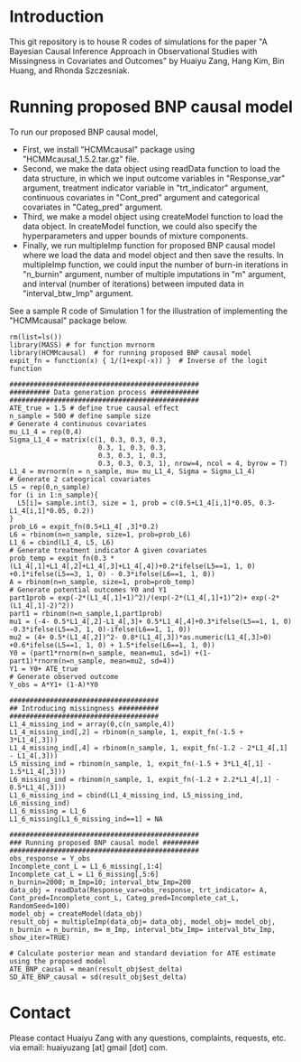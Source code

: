 # Introduction
This git repository is to house R codes of simulations for the paper "A Bayesian Causal Inference Approach in Observational Studies with Missingness in Covariates and Outcomes" by Huaiyu Zang, Hang Kim, Bin Huang, and Rhonda Szczesniak. 

# Running proposed BNP causal model
To run our proposed BNP causal model, 
- First, we install "HCMMcausal" package using "HCMMcausal_1.5.2.tar.gz" file. 
- Second, we make the data object using readData function to load the data structure, in which we input outcome variables in "Response_var" argument, treatment indicator variable in "trt_indicator" argument, continuous covariates in "Cont_pred" argument and categorical covariates in "Categ_pred" argument. 
- Third, we make a model object using createModel function to load the data object. In createModel function, we could also specify the hyperparameters and upper bounds of mixture components. 
- Finally, we run multipleImp function for proposed BNP causal model where we load the data and model object and then save the results. In multipleImp function, we could input the number of burn-in iterations in "n_burnin" argument, number of multiple imputations in "m" argument, and interval (number of iterations) between imputed data in "interval_btw_Imp" argument.

See a sample R code of Simulation 1 for the illustration of implementing the "HCMMcausal" package below. 

```
rm(list=ls())  
library(MASS) # for function mvrnorm 
library(HCMMcausal)  # for running proposed BNP causal model
expit_fn = function(x) { 1/(1+exp(-x)) }  # Inverse of the logit function 

###############################################
########## Data generation process ############
###############################################
ATE_true = 1.5 # define true causal effect
n_sample = 500 # define sample size
# Generate 4 continuous covariates
mu_L1_4 = rep(0,4)
Sigma_L1_4 = matrix(c(1, 0.3, 0.3, 0.3,                
                      0.3, 1, 0.3, 0.3, 
                      0.3, 0.3, 1, 0.3, 
                      0.3, 0.3, 0.3, 1), nrow=4, ncol = 4, byrow = T)
L1_4 = mvrnorm(n = n_sample, mu= mu_L1_4, Sigma = Sigma_L1_4)
# Generate 2 cateogrical covariates 
L5 = rep(0,n_sample)
for (i in 1:n_sample){
  L5[i]= sample.int(3, size = 1, prob = c(0.5+L1_4[i,1]*0.05, 0.3-L1_4[i,1]*0.05, 0.2))
}
prob_L6 = expit_fn(0.5+L1_4[ ,3]*0.2)
L6 = rbinom(n=n_sample, size=1, prob=prob_L6)
L1_6 = cbind(L1_4, L5, L6)
# Generate treatment indicator A given covariates 
prob_temp = expit_fn(0.3 *(L1_4[,1]+L1_4[,2]+L1_4[,3]+L1_4[,4])+0.2*ifelse(L5==1, 1, 0) +0.1*ifelse(L5==3, 1, 0) - 0.3*ifelse(L6==1, 1, 0))
A = rbinom(n=n_sample, size=1, prob=prob_temp)
# Generate potential outcomes Y0 and Y1
part1prob = exp(-2*(L1_4[,1]+1)^2)/(exp(-2*(L1_4[,1]+1)^2)+ exp(-2*(L1_4[,1]-2)^2))
part1 = rbinom(n=n_sample,1,part1prob)
mu1 = (-4- 0.5*L1_4[,2]-L1_4[,3]+ 0.5*L1_4[,4]+0.3*ifelse(L5==1, 1, 0) -0.3*ifelse(L5==3, 1, 0)-ifelse(L6==1, 1, 0))
mu2 = (4+ 0.5*(L1_4[,2])^2- 0.8*(L1_4[,3])*as.numeric(L1_4[,3]>0) +0.6*ifelse(L5==1, 1, 0) + 1.5*ifelse(L6==1, 1, 0))
Y0 = (part1*rnorm(n=n_sample, mean=mu1, sd=1) +(1-part1)*rnorm(n=n_sample, mean=mu2, sd=4))
Y1 = Y0+ ATE_true
# Generate observed outcome
Y_obs = A*Y1+ (1-A)*Y0 

#####################################
## Introducing missingness ##########
#####################################
L1_4_missing_ind = array(0,c(n_sample,4))
L1_4_missing_ind[,2] = rbinom(n_sample, 1, expit_fn(-1.5 + 3*L1_4[,3]))
L1_4_missing_ind[,4] = rbinom(n_sample, 1, expit_fn(-1.2 - 2*L1_4[,1] - L1_4[,3]))
L5_missing_ind = rbinom(n_sample, 1, expit_fn(-1.5 + 3*L1_4[,1] - 1.5*L1_4[,3]))
L6_missing_ind = rbinom(n_sample, 1, expit_fn(-1.2 + 2.2*L1_4[,1] - 0.5*L1_4[,3]))
L1_6_missing_ind = cbind(L1_4_missing_ind, L5_missing_ind, L6_missing_ind)
L1_6_missing = L1_6 
L1_6_missing[L1_6_missing_ind==1] = NA

###############################################
### Running proposed BNP causal model #########
###############################################
obs_response = Y_obs 
Incomplete_cont_L = L1_6_missing[,1:4]
Incomplete_cat_L = L1_6_missing[,5:6]
n_burnin=2000; m_Imp=10; interval_btw_Imp=200
data_obj = readData(Response_var=obs_response, trt_indicator= A, Cont_pred=Incomplete_cont_L, Categ_pred=Incomplete_cat_L, RandomSeed=100)
model_obj = createModel(data_obj)
result_obj = multipleImp(data_obj= data_obj, model_obj= model_obj, n_burnin = n_burnin, m= m_Imp, interval_btw_Imp= interval_btw_Imp, show_iter=TRUE)

# Calculate posterior mean and standard deviation for ATE estimate using the proposed model 
ATE_BNP_causal = mean(result_obj$est_delta)
SD_ATE_BNP_causal = sd(result_obj$est_delta)                    
```

# Contact
Please contact Huaiyu Zang with any questions, complaints, requests, etc. via email: huaiyuzang [at] gmail [dot] com.
